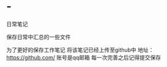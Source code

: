 # -
日常笔记

保存日常中汇总的一些文件

为了更好的保存工作笔记 将该笔记已经上传至github中  地址：https://github.com/  账号是qq邮箱  每一次完善之后记得提交保存
